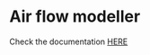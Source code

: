 # Air flow modeller

Check the documentation [HERE](https://simple-buildingsimulation.github.io/air_flow/)